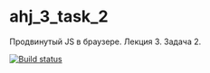 # ahj_3_task_2
Продвинутый JS в браузере. Лекция 3. Задача 2.

[![Build status](https://ci.appveyor.com/api/projects/status/siarwwhd9gg18wco?svg=true)](https://ci.appveyor.com/project/serviktor050/ahj-3-task-2)
